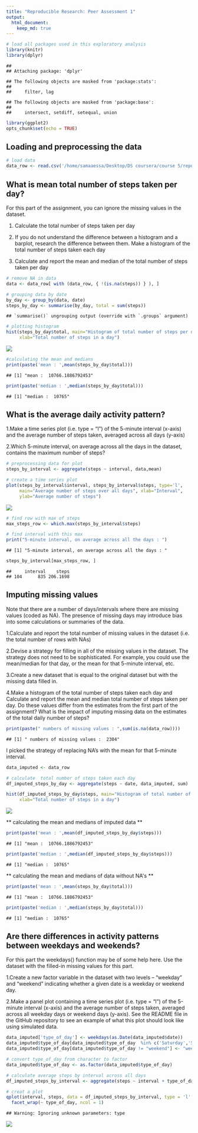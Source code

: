 ```yaml
---
title: "Reproducible Research: Peer Assessment 1"
output: 
  html_document:
    keep_md: true
---
```



```r
# load all packages used in this exploratory analysis
library(knitr)
library(dplyr)
```

```
## 
## Attaching package: 'dplyr'
```

```
## The following objects are masked from 'package:stats':
## 
##     filter, lag
```

```
## The following objects are masked from 'package:base':
## 
##     intersect, setdiff, setequal, union
```

```r
library(ggplot2)
opts_chunk$set(echo = TRUE)
```

## Loading and preprocessing the data


```r
# load data
data_row <- read.csv('/home/samaaessa/Desktop/DS coursera/course 5/repdata_data_activity/activity.csv')
```

## What is mean total number of steps taken per day?
For this part of the assignment, you can ignore the missing values in the dataset.

1. Calculate the total number of steps taken per day

2. If you do not understand the difference between a histogram and a barplot, research the difference between them. Make a histogram of the total number of steps taken each day

3. Calculate and report the mean and median of the total number of steps taken per day


```r
# remove NA in data
data <- data_row[ with (data_row, { !(is.na(steps)) } ), ]

# grouping data by date
by_day <- group_by(data, date)
steps_by_day <- summarise(by_day, total = sum(steps))
```

```
## `summarise()` ungrouping output (override with `.groups` argument)
```

```r
# plotting histogram
hist(steps_by_day$total, main="Histogram of total number of steps per day", 
     xlab="Total number of steps in a day")
```

![](Reproducible-Research--Peer-Assessment-1_files/figure-html/unnamed-chunk-3-1.png)<!-- -->

```r
#calculating the mean and medians
print(paste('mean : ',mean(steps_by_day$total)))
```

```
## [1] "mean :  10766.1886792453"
```

```r
print(paste('median : ',median(steps_by_day$total)))
```

```
## [1] "median :  10765"
```


## What is the average daily activity pattern?
    
1.Make a time series plot (i.e. type = “l”) of the 5-minute interval (x-axis) and the average number of steps taken, averaged across all days (y-axis)

2.Which 5-minute interval, on average across all the days in the dataset, contains the maximum number of steps?


```r
# preprocessing data for plot
steps_by_interval <- aggregate(steps ~ interval, data,mean)

# create a time series plot 
plot(steps_by_interval$interval, steps_by_interval$steps, type='l', 
     main="Average number of steps over all days", xlab="Interval", 
     ylab="Average number of steps")
```

![](Reproducible-Research--Peer-Assessment-1_files/figure-html/unnamed-chunk-4-1.png)<!-- -->

```r
# find row with max of steps
max_steps_row <- which.max(steps_by_interval$steps)

# find interval with this max
print("5-minute interval, on average across all the days : ")
```

```
## [1] "5-minute interval, on average across all the days : "
```

```r
steps_by_interval[max_steps_row, ]
```

```
##     interval    steps
## 104      835 206.1698
```


## Imputing missing values

Note that there are a number of days/intervals where there are missing values (coded as NA). The presence of missing days may introduce bias into some calculations or summaries of the data.

1.Calculate and report the total number of missing values in the dataset (i.e. the total number of rows with NAs)

2.Devise a strategy for filling in all of the missing values in the dataset. The strategy does not need to be sophisticated. For example, you could use the mean/median for that day, or the mean for that 5-minute interval, etc.

3.Create a new dataset that is equal to the original dataset but with the missing data filled in.

4.Make a histogram of the total number of steps taken each day and Calculate and report the mean and median total number of steps taken per day. Do these values differ from the estimates from the first part of the assignment? What is the impact of imputing missing data on the estimates of the total daily number of steps?


```r
print(paste(" numbers of missing values : ",sum(is.na(data_row))))
```

```
## [1] " numbers of missing values :  2304"
```

I picked the strategy of replacing NA’s with the mean for that 5-minute interval.


```r
data_imputed <- data_row

# calculate  total number of steps taken each day
df_imputed_steps_by_day <- aggregate(steps ~ date, data_imputed, sum)

hist(df_imputed_steps_by_day$steps, main="Histogram of total number of steps per day (imputed)", 
     xlab="Total number of steps in a day")
```

![](Reproducible-Research--Peer-Assessment-1_files/figure-html/unnamed-chunk-6-1.png)<!-- -->

** calculating the mean and medians of imputed data **

```r
print(paste('mean : ',mean(df_imputed_steps_by_day$steps)))
```

```
## [1] "mean :  10766.1886792453"
```

```r
print(paste('median : ',median(df_imputed_steps_by_day$steps)))
```

```
## [1] "median :  10765"
```

** calculating the mean and medians of data without NA's **

```r
print(paste('mean : ',mean(steps_by_day$total)))
```

```
## [1] "mean :  10766.1886792453"
```

```r
print(paste('median : ',median(steps_by_day$total)))
```

```
## [1] "median :  10765"
```

## Are there differences in activity patterns between weekdays and weekends?

For this part the weekdays() function may be of some help here. Use the dataset with the filled-in missing values for this part.

1.Create a new factor variable in the dataset with two levels – “weekday” and “weekend” indicating whether a given date is a weekday or weekend day.

2.Make a panel plot containing a time series plot (i.e. type = “l”) of the 5-minute interval (x-axis) and the average number of steps taken, averaged across all weekday days or weekend days (y-axis). See the README file in the GitHub repository to see an example of what this plot should look like using simulated data.
    

```r
data_imputed['type_of_day'] <- weekdays(as.Date(data_imputed$date))
data_imputed$type_of_day[data_imputed$type_of_day  %in% c('Saturday','Sunday') ] <- "weekend"
data_imputed$type_of_day[data_imputed$type_of_day != "weekend"] <- "weekday"

# convert type_of_day from character to factor
data_imputed$type_of_day <- as.factor(data_imputed$type_of_day)

# calculate average steps by interval across all days
df_imputed_steps_by_interval <- aggregate(steps ~ interval + type_of_day, data_imputed, mean)

# creat a plot
qplot(interval, steps, data = df_imputed_steps_by_interval, type = 'l', geom=c("line"), xlab = "Interval", ylab = "Number of steps", main = "") +
  facet_wrap(~ type_of_day, ncol = 1)
```

```
## Warning: Ignoring unknown parameters: type
```

![](Reproducible-Research--Peer-Assessment-1_files/figure-html/unnamed-chunk-9-1.png)<!-- -->
